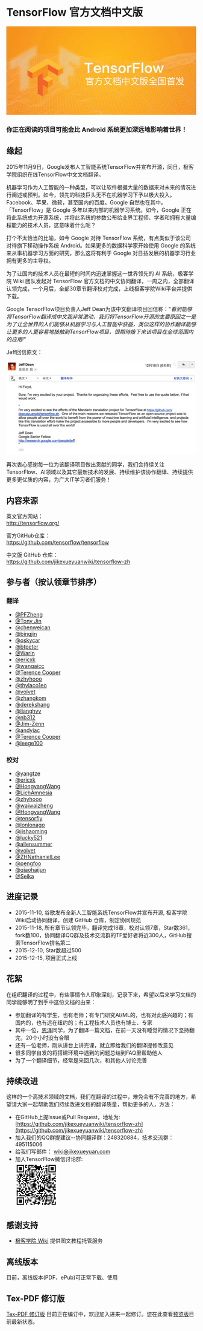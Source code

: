 # TensorFlow 官方文档中文版

![](SOURCE/images/TensorFlow.jpg)   



### 你正在阅读的项目可能会比 Android 系统更加深远地影响着世界！   


## 缘起 

2015年11月9日，Google发布人工智能系统TensorFlow并宣布开源，同日，极客学院组织在线TensorFlow中文文档翻译。

机器学习作为人工智能的一种类型，可以让软件根据大量的数据来对未来的情况进行阐述或预判。如今，领先的科技巨头无不在机器学习下予以极大投入。Facebook、苹果、微软，甚至国内的百度。Google 自然也在其中。「TensorFlow」是 Google 多年以来内部的机器学习系统。如今，Google 正在将此系统成为开源系统，并将此系统的参数公布给业界工程师、学者和拥有大量编程能力的技术人员，这意味着什么呢？

打个不太恰当的比喻，如今 Google 对待 TensorFlow 系统，有点类似于该公司对待旗下移动操作系统 Android。如果更多的数据科学家开始使用 Google 的系统来从事机器学习方面的研究，那么这将有利于 Google 对日益发展的机器学习行业拥有更多的主导权。

为了让国内的技术人员在最短的时间内迅速掌握这一世界领先的 AI 系统，极客学院 Wiki 团队发起对 TensorFlow 官方文档的中文协同翻译，一周之内，全部翻译认领完成，一个月后，全部30章节翻译校对完成，上线极客学院Wiki平台并提供下载。

Google TensorFlow项目负责人Jeff Dean为该中文翻译项目回信称："*看到能够将TensorFlow翻译成中文我非常激动，我们将TensorFlow开源的主要原因之一是为了让全世界的人们能够从机器学习与人工智能中获益，类似这样的协作翻译能够让更多的人更容易地接触到TensorFlow项目，很期待接下来该项目在全球范围内的应用!*"  

Jeff回信原文：

![jeff](SOURCE/images/jeff.png)

再次衷心感谢每一位为该翻译项目做出贡献的同学，我们会持续关注TensorFlow、AI领域以及其它最新技术的发展、持续维护该协作翻译、持续提供更多更优质的内容，为广大IT学习者们服务！

## 内容来源

英文官方网站：     
<http://tensorflow.org/>

官方GitHub仓库：   
<https://github.com/tensorflow/tensorflow>

中文版 GitHub 仓库：  
<https://github.com/jikexueyuanwiki/tensorflow-zh>

## 参与者（按认领章节排序）

### 翻译   

- [@PFZheng](https://github.com/PFZheng)      
- [@Tony Jin](https://github.com/linbojin) 
- [@chenweican](https://github.com/chenweican)
- [@bingjin](https://github.com/bingjin)
- [@oskycar](https://github.com/oskycar)
- [@btpeter](https://github.com/btpeter)
- [@Warln](https://github.com/Warln)
- [@ericxk](https://github.com/ericxk)
- [@wangaicc](https://github.com/wangaicc)
- [@Terence Cooper](https://github.com/TerenceCooper)
- [@zhyhooo](https://github.com/zhyhooo)
- [@thylaco1eo](https://github.com/thylaco1eo)
- [@volvet](https://github.com/volvet)
- [@zhangkom](https://github.com/zhangkom)
- [@derekshang](https://github.com/derekshang)
- [@lianghyv](https://github.com/lianghyv)
- [@nb312](https://github.com/nb312)
- [@Jim-Zenn](https://github.com/Jim-Zenn)
- [@andyiac](https://github.com/andyiac)
- [@Terence Cooper](https://github.com/TerenceCooper)
- [@leege100](https://github.com/leege100)

### 校对

- [@yangtze](https://github.com/sstruct)
- [@ericxk](https://github.com/ericxk)
- [@HongyangWang](https://github.com/WangHong-yang)
- [@LichAmnesia](https://github.com/LichAmnesia)
- [@zhyhooo](https://github.com/zhyhooo)
- [@waiwaizheng](https://github.com/waiwaizheng)
- [@HongyangWang](https://github.com/WangHong-yang)
- [@tensorfly](https://github.com/tensorfly)
- [@lonlonago](https://github.com/lonlonago)
- [@jishaoming](https://github.com/jishaoming)
- [@lucky521](https://github.com/lucky521)
- [@allensummer](http://github.com/allensummer)
- [@volvet](https://github.com/volvet)
- [@ZHNathanielLee](https://github.com/ZHNathanielLee)
- [@pengfoo](https://github.com/PengFoo)
- [@qiaohaijun](https://github.com/qiaohaijun)
- [@Seika](https://github.com/SeikaScarlet)

## 进度记录

- 2015-11-10, 谷歌发布全新人工智能系统TensorFlow并宣布开源, 极客学院Wiki启动协同翻译，创建 GitHub 仓库，制定协同规范 
- 2015-11-18, 所有章节认领完毕，翻译完成18章，校对认领7章，Star数361，fork数100，协同翻译QQ群及技术交流群的TF爱好者将近300人，GitHub搜索TensorFlow排名第二
- 2015-12-10, Star数超过500
- 2015-12-15, 项目正式上线

## 花絮

在组织翻译的过程中，有些事情令人印象深刻，记录下来，希望以后来学习文档的同学能够明了到手中这份文档的由来：

- 参加翻译的有学生，也有老师；有专门研究AI/ML的，也有对此感兴趣的；有国内的，也有远在纽约的；有工程技术人员也有博士、专家
- 其中一位，[恩泽](http://www.longmotto.com)同学，为了翻译一篇文档，在前一天没有睡觉的情况下坚持翻完，20个小时没有合眼
- 还有一位老师，刚从讲台上讲完课，就立即给我们的翻译提修改意见
- 很多同学自发的将搭建环境中遇到的问题总结到FAQ里帮助他人
- 为了一个翻译细节，经常是来回几次，和其他人讨论完善

## 持续改进

这样的一个高技术领域的文档，我们在翻译的过程中，难免会有不完善的地方，希望请大家一起帮助我们持续改进文档的翻译质量，帮助更多的人，方法：

- 在GitHub上提Issue或Pull Request，地址为: [https://github.com/jikexueyuanwiki/tensorflow-zh](https://github.com/jikexueyuanwiki/tensorflow-zh)
- 加入我们的QQ群提建议--协同翻译群：248320884，技术交流群：495115006
- 给我们写邮件： wiki@jikexueyuan.com
- 加入TensorFlow微信讨论群:   
  ![](SOURCE/images/weixin.jpg)

## 感谢支持

- [极客学院 Wiki](http://wiki.jikexueyuan.com) 提供图文教程托管服务

## 离线版本

目前，离线版本(PDF、ePub)可正常下载、使用

## Tex-PDF 修订版

[Tex-PDF 修订版](https://github.com/jikexueyuanwiki/tensorflow-zh/tree/master/tex_pdf) 目前正在编订中，欢迎加入进来一起修订。您在此查看[预览版](https://github.com/jikexueyuanwiki/tensorflow-zh/blob/master/tex_pdf/tensorflow_manual_cn.pdf)目前最新状态。
